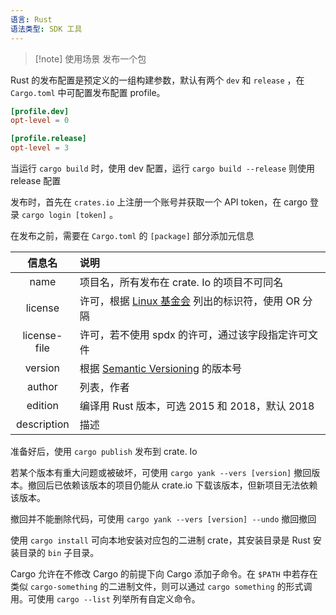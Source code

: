 ```yaml
---
语言: Rust
语法类型: SDK 工具
---
```

> [!note] 使用场景
> 发布一个包

Rust 的发布配置是预定义的一组构建参数，默认有两个 `dev`  和 `release` ，在 `Cargo.toml`  中可配置发布配置 profile。

```toml
[profile.dev]
opt-level = 0

[profile.release]
opt-level = 3
```

当运行 `cargo build`  时，使用 dev 配置，运行 `cargo build --release`  则使用 release 配置

发布时，首先在 `crates.io`  上注册一个账号并获取一个 API token，在 cargo 登录 `cargo login [token]` 。

在发布之前，需要在 `Cargo.toml`  的 `[package]`  部分添加元信息

|信息名|说明|
| :------------: | :---------------------------------------------------|
|name|项目名，所有发布在 crate. Io 的项目不可同名|
|license|许可，根据 [Linux 基金会](http://spdx.org/licenses/) 列出的标识符，使用 OR 分隔|
|license-file|许可，若不使用 spdx 的许可，通过该字段指定许可文件|
|version|根据 [Semantic Versioning](https://semver.org/) 的版本号|
|author|列表，作者|
|edition|编译用 Rust 版本，可选 2015 和 2018，默认 2018|
|description|描述|

准备好后，使用 `cargo publish`  发布到 crate. Io

若某个版本有重大问题或被破坏，可使用 `cargo yank --vers [version]`  撤回版本。撤回后已依赖该版本的项目仍能从 crate.io 下载该版本，但新项目无法依赖该版本。

撤回并不能删除代码，可使用 `cargo yank --vers [version] --undo`  撤回撤回

使用 `cargo install`  可向本地安装对应包的二进制 crate，其安装目录是 Rust 安装目录的 `bin`  子目录。

Cargo 允许在不修改 Cargo 的前提下向 Cargo 添加子命令。在 `$PATH`  中若存在类似 `cargo-something`  的二进制文件，则可以通过 `cargo something`  的形式调用。可使用 `cargo --list`  列举所有自定义命令。

